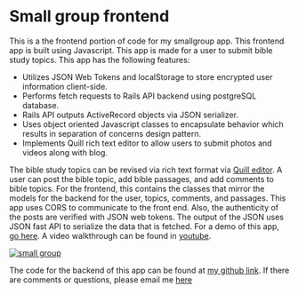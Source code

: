 # Small group frontend

This is a the frontend portion of code for my smallgroup app. This frontend app is built using Javascript. This app is made for a user to submit bible study topics. This app has the following features:

* Utilizes JSON Web Tokens and localStorage to store encrypted user information client-side.
* Performs fetch requests to Rails API backend using postgreSQL database.
* Rails API outputs ActiveRecord objects via JSON serializer.
* Uses object oriented Javascript classes to encapsulate behavior which results in separation of concerns design pattern.
* Implements Quill rich text editor to allow users to submit photos and videos along with blog.

The bible study topics can be revised via rich text format via [Quill editor](https://quilljs.com/). A user can post the bible topic, add bible passages, and add comments to bible topics. For the frontend, this contains the classes that mirror the models for the backend for the user, topics, comments, and passages. This app uses CORS to communicate to the front end. Also, the authenticity of the posts are verified with JSON web tokens. The output of the JSON uses JSON fast API to serialize the data that is fetched. For a demo of this app, [go here](https://jolly-khorana-0814fc.netlify.app). A video walkthrough can be found in [youtube](https://www.youtube.com/watch?v=gzb9VecaUb0). 

[![small group](http://img.youtube.com/vi/gzb9VecaUb0/0.jpg)](http://www.youtube.com/watch?v=gzb9VecaUb0)

The code for the backend of this app can be found at [my github link](https://github.com/ting682/smallgroup-backend). If there are comments or questions, please email me [here](mailto:tchung682@gmail.com)
